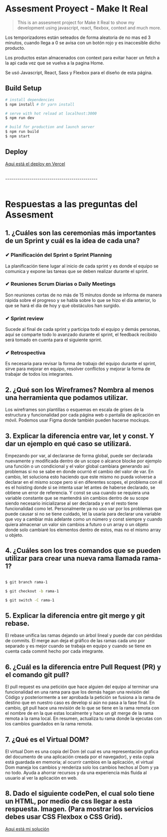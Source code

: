 
# Assesment Proyect - Make It Real

> This is an assesment project for Make it Real to show my development using javascript, react, flexbox, context and much more.

Los temporizadores están seteados de forma aleatoria de no mas ed 3 minutos, cuando llega a 0 se avisa con un botón rojo y es inaccesible dicho producto.

Los productos estan almacenados con context para evitar hacer un fetch a la api cada vez que se vuelva a la pagina Home.

Se usó Javascript, React, Sass y Flexbox para el diseño de esta página.

## Build Setup

``` bash
# install dependencies
$ npm install # Or yarn install

# serve with hot reload at localhost:3000
$ npm run dev

# build for production and launch server
$ npm run build
$ npm start

```
## Deploy
[Aqui está el deploy en Vercel](https://mir-assesment-store.vercel.app/)

<br>
----------------------------------------------
<br>
<br>


# Respuestas a las preguntas del Assesment

## 1. ¿Cuáles son las ceremonias más importantes de un Sprint y cuál es la idea de cada una?
### ✔ Planificación del Sprint o Sprint Planning
La planificación tiene lugar al inicio de cada sprint y es donde el equipo se comunica y expone las tareas que se deben realizar durante el sprint.

### ✔ Reuniones Scrum Diarias o Daily Meetings
Son reuniones cortas de no más de 15 minutos donde se informa de manera rápida sobre el progreso y se habla sobre lo que se hizo el día anterior, lo que se hará el día de hoy y qué obstáculos han surgido.

### ✔ Sprint review
Sucede al final de cada sprint y participa todo el equipo y demás personas, aquí se comparte todo lo avanzado durante el sprint, el feedback recibido será tomado en cuenta para el siguiente sprint.

### ✔ Retrospectiva
Es necesaria para revisar la forma de trabajo del equipo durante el sprint, sirve para mejorar en equipo, resolver conflictos y mejorar la forma de trabajar de todos los integrantes.

## 2. ¿Qué son los Wireframes? Nombra al menos una herramienta que podamos utilizar.
   Los wireframes son plantillas o esquemas en escala de grises de la estructura y funcionalidad por cada página web o pantalla de aplicación en móvil. Podemos usar Figma donde también pueden hacerse mockups.

## 3. Explicar la diferencia entre var, let y const. Y dar un ejemplo en qué caso se utilizará.

Empezando por var, al declararse de forma global, puede ser declarada nuevamente y modificada dentro de un scope o alcance blocke por ejemplo una función o un condicional y el valor global cambiara generando así problemas si no se sabe en donde ocurrió el cambio del valor de var.
En cambio, let soluciona esto haciendo que este mismo no pueda volverse a declarar en el mismo scope pero si en diferentes scopes, el problema con él es el hoisting donde si se intenta usar let antes de haberse declarado, se obtiene un error de referencia.
Y const se usa cuando se requiera una variable constante que se mantendrá sin cambios dentro de su scope siendo necesario inicializarse al ser declarada y en el resto tiene funcionalidad como let.
Personalmente ya no uso var por los problemas que puede causar si no se tiene cuidado, let la usaría para declarar una variable que voy a cambiar más adelante como un número y const siempre y cuando quiera almacenar un valor sin cambios a futuro o un array o un objeto donde solo cambiaré los elementos dentro de estos, mas no el mismo array u objeto.

## 4. ¿Cuáles son los tres comandos que se pueden utilizar para crear una nueva rama llamada rama-1?

```bash

$ git branch rama-1

$ git checkout -b rama-1

$ git switch -C rama-1


```


## 5. Explicar la diferencia entre git merge y git rebase.
   El rebase unifica las ramas dejando un árbol lineal y puede dar con pérdidas de commits. El merge aun deja el gráfico de las ramas cada uno por separado y es mejor cuando se trabaja en equipo y cuando se tiene en cuenta cada commit hecho por cada integrante.

## 6. ¿Cuál es la diferencia entre Pull Request (PR) y el comando git pull?
   El pull request es una petición que hace alguien del equipo al terminar una funcionalidad en una rama para que los demás hagan una revisión del Código y posteriormente a ser aprobada la petición se fusiona a la rama de destino que en nuestro caso es develop si aún no pasa a la fase final.
   En cambio, git pull hace una revisión de lo que se tiene en la rama remota con el nombre de en la que estas localmente y hace un git merge de la rama remota a la rama local. En resumen, actualiza tu rama donde la ejecutas con los cambios guardados en la rama remota.

## 7. ¿Qué es el Virtual DOM?
   El virtual Dom es una copia del Dom (el cual es una representación grafica del documento de una aplicación creada por el navegador), y esta copia está guardada en memoria; al ocurrir cambios en la aplicación, el virtual Dom maneja los cambios y renderiza solo los cambios hechos al Dom y ya no todo. Ayuda a ahorrar recursos y da una experiencia más fluida al usuario al ver la aplicación en web.

## 8. Dado el siguiente codePen, el cual solo tiene un HTML, por medio de css llegar a esta respuesta. Imagen. (Para mostrar los servicios debes usar CSS Flexbox o CSS Grid).

[Aqui está mi solución](https://codepen.io/gilberthuarcaya/pen/MWEvPPm?editors=1100)
